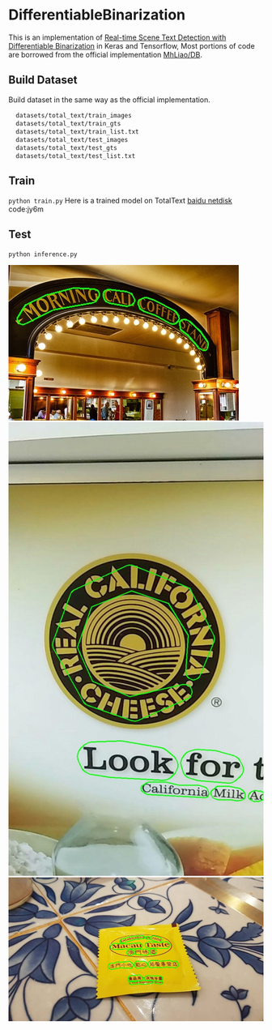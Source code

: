 # DifferentiableBinarization
This is an implementation of [Real-time Scene Text Detection with Differentiable Binarization](https://arxiv.org/abs/1911.08947) in Keras and Tensorflow,
Most portions of code are borrowed from the official implementation [MhLiao/DB](https://github.com/MhLiao/DB).

## Build Dataset
Build dataset in the same way as the official implementation.
```
  datasets/total_text/train_images
  datasets/total_text/train_gts
  datasets/total_text/train_list.txt
  datasets/total_text/test_images
  datasets/total_text/test_gts
  datasets/total_text/test_list.txt
```

## Train
`python train.py`
Here is a trained model on TotalText [baidu netdisk](https://pan.baidu.com/s/1SGKgI6pMuGvUb8RlHePQxA) code:jy6m

## Test
`python inference.py`

![image1](test/img192.jpg) 
![image2](test/img795.jpg)
![image3](test/img1095.jpg)
